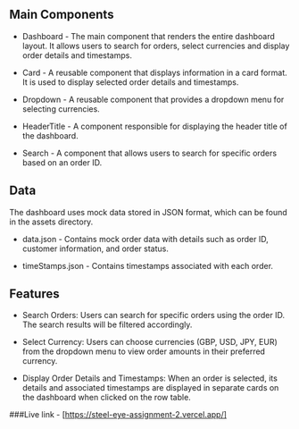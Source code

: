 ## Main Components
- Dashboard - The main component that renders the entire dashboard layout. It allows users to search for orders, select currencies and display order details and timestamps.

- Card - A reusable component that displays information in a card format. It is used to display 
selected order details and timestamps.

- Dropdown - A reusable component that provides a dropdown menu for selecting currencies.

- HeaderTitle - A component responsible for displaying the header title of the dashboard.

- Search - A component that allows users to search for specific orders based on an order ID.

## Data
The dashboard uses mock data stored in JSON format, which can be found in the assets directory.

- data.json - Contains mock order data with details such as order ID, customer information, and order status.

- timeStamps.json - Contains timestamps associated with each order.

## Features
- Search Orders: Users can search for specific orders using the order ID. The search results will be filtered accordingly.

- Select Currency: Users can choose currencies (GBP, USD, JPY, EUR) from the dropdown menu to view order amounts in their preferred currency.

- Display Order Details and Timestamps: When an order is selected, its details and associated timestamps are displayed in separate cards on the dashboard when clicked on the row table.

###Live link - [https://steel-eye-assignment-2.vercel.app/]
